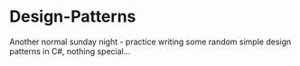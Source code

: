 # Design-Patterns

Another normal sunday night - practice writing some random simple design patterns in C#, nothing special...